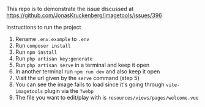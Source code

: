 This repo is to demonstrate the issue discussed at https://github.com/JonasKruckenberg/imagetools/issues/396

Instructions to run the project

1. Rename `.env.example` to `.env`
2. Run `composer install`
3. Run `npm install`
4. Run `php artisan key:generate`
5. Run `php artisan serve` in a terminal and keep it open
6. In another terminal run `npm run dev` and also keep it open
7. Visit the url given by the `serve` command (step 5)
8. You can see the image fails to load since it's going through `vite-imagetools` plugin via the `?webp`
9. The file you want to edit/play with is `resources/views/pages/welcome.vue`